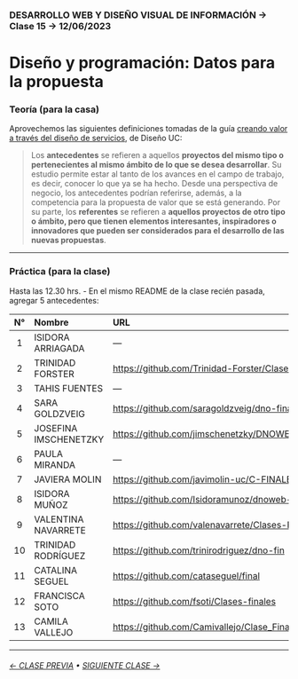 ### DESARROLLO WEB Y DISEÑO VISUAL DE INFORMACIÓN → Clase 15 → 12/06/2023

# Diseño y programación: Datos para la propuesta

### Teoría (para la casa)

Aprovechemos las siguientes definiciones tomadas de la guía [creando valor a través del diseño de servicios](https://www.academia.edu/43088923/Creando_valor_a_traves_del_Diseno_de_Servicios_DSUC), de Diseño UC:

> Los **antecedentes** se refieren a aquellos **proyectos del mismo tipo o pertenecientes al mismo ámbito de lo que se desea desarrollar**. Su estudio permite estar al tanto de los avances en el campo de trabajo, es decir, conocer lo que ya se ha hecho. Desde una perspectiva de negocio, los antecedentes podrían referirse, además, a la competencia para la propuesta de valor que se está generando. Por su parte, los **referentes** se refieren a **aquellos proyectos de otro tipo o ámbito, pero que tienen elementos interesantes, inspiradores o innovadores que pueden ser considerados para el desarrollo de las nuevas propuestas**.

- - - - - - - - - - - - - - 

### Práctica (para la clase)

Hasta las 12.30 hrs. - En el mismo README de la clase recién pasada, agregar 5 antecedentes:

| N° | Nombre | URL |
|:---------:|:------------------------------|:---------------------------|
| 1 | ISIDORA ARRIAGADA | — |
| 2 | TRINIDAD FORSTER | https://github.com/Trinidad-Forster/Clases_finales |
| 3 | TAHIS FUENTES | — |
| 4 | SARA GOLDZVEIG | https://github.com/saragoldzveig/dno-final |
| 5 | JOSEFINA IMSCHENETZKY | https://github.com/jimschenetzky/DNOWEB_PROYECTO |
| 6 | PAULA MIRANDA | — |
| 7 | JAVIERA MOLIN | https://github.com/javimolin-uc/C-FINALES |
| 8 | ISIDORA MUÑOZ | https://github.com/Isidoramunoz/dnoweb-fin |
| 9 | VALENTINA NAVARRETE | https://github.com/valenavarrete/Clases-Finales |
| 10 | TRINIDAD RODRÍGUEZ | https://github.com/trinirodriguez/dno-fin |
| 11 | CATALINA SEGUEL | https://github.com/cataseguel/final |
| 12 | FRANCISCA SOTO | https://github.com/fsoti/Clases-finales |
| 13 | CAMILA VALLEJO | https://github.com/Camivallejo/Clase_Final |

- - - - - - - 

###### [← CLASE PREVIA](https://github.com/profesorfaco/dno097-2024/tree/main/clase-14) • [SIGUIENTE CLASE →](https://github.com/profesorfaco/dno097-2024/tree/main/clase-16)

